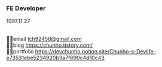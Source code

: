 ### FE Developer



1997.11.27

<br/>👨‍💻email lch92458@gmail.com
<br/>👨‍💻blog https://chunho.tistory.com/
<br/>👨‍💻portfolio https://devchunho.notion.site/Chunho-s-Devlife-e73531ebe5234920b3a7f690c4d10c43
